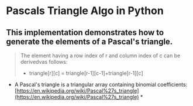 # Pascals Triangle Algo in Python

## This implementation demonstrates how to generate the elements of a Pascal's triangle.

> The element having a row index of r and column index of c can be derivedvas follows:
> * triangle[r][c] = triangle[r-1][c-1]+triangle[r-1][c]

* A Pascal's triangle is a triangular array containing binomial coefficients: [https://en.wikipedia.org/wiki/Pascal%27s_triangle](https://en.wikipedia.org/wiki/Pascal%27s_triangle) *